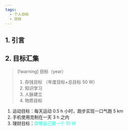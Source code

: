 ```yaml
---
tags:
  - 个人目标
  - 目标
---
```

## 1. 引言 

## 2. 目标汇集

> [!warning] 目标（year）
> 1. 存钱目标 （年度目标+总目标 50 W）
> 2. 知识学习 
> 3. 人脉建立 
> 4. 物质目标 

1. 运动目标：每天运动 0.5 h 小时，跑步实现一口气跑 5 km
2. 手机使用克制在一天 3 h 之内
3. 理财目标：<font color="#00ffdc">存够自己第一个 10 W</font>
